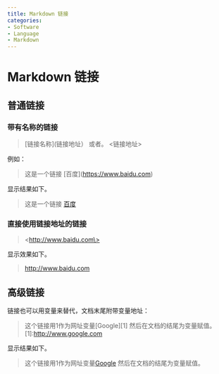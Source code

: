 ```yaml
---
title: Markdown 链接
categories:
- Software
- Language
- Markdown
---
```

# Markdown 链接

## 普通链接

### 带有名称的链接

> \[链接名称\](链接地址）
>或者。
><链接地址>

例如：
> 这是一个链接 \[百度\](https://www.baidu.com)

显示结果如下。
> 这是一个链接 [百度](https://www.baidu.com)

### 直接使用链接地址的链接

> \<http://www.baidu.com\>

显示效果如下。
> <http://www.baidu.com>

## 高级链接

链接也可以用变量来替代，文档末尾附带变量地址：
> 这个链接用1作为网址变量\[Google\]\[1\]
然后在文档的结尾为变量赋值。
\[1]:http://www.google.com

显示结果如下。
> 这个链接用1作为网址变量[Google][1]
然后在文档的结尾为变量赋值。

[1]:http://www.google.com